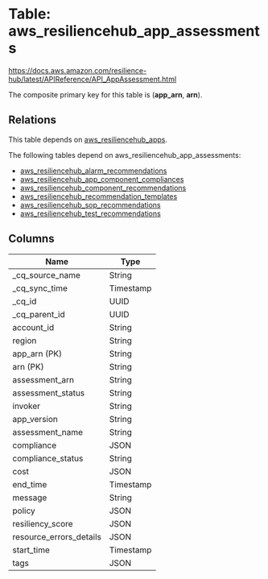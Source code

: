 # Table: aws_resiliencehub_app_assessments

https://docs.aws.amazon.com/resilience-hub/latest/APIReference/API_AppAssessment.html

The composite primary key for this table is (**app_arn**, **arn**).

## Relations

This table depends on [aws_resiliencehub_apps](aws_resiliencehub_apps).

The following tables depend on aws_resiliencehub_app_assessments:
  - [aws_resiliencehub_alarm_recommendations](aws_resiliencehub_alarm_recommendations)
  - [aws_resiliencehub_app_component_compliances](aws_resiliencehub_app_component_compliances)
  - [aws_resiliencehub_component_recommendations](aws_resiliencehub_component_recommendations)
  - [aws_resiliencehub_recommendation_templates](aws_resiliencehub_recommendation_templates)
  - [aws_resiliencehub_sop_recommendations](aws_resiliencehub_sop_recommendations)
  - [aws_resiliencehub_test_recommendations](aws_resiliencehub_test_recommendations)

## Columns

| Name          | Type          |
| ------------- | ------------- |
|_cq_source_name|String|
|_cq_sync_time|Timestamp|
|_cq_id|UUID|
|_cq_parent_id|UUID|
|account_id|String|
|region|String|
|app_arn (PK)|String|
|arn (PK)|String|
|assessment_arn|String|
|assessment_status|String|
|invoker|String|
|app_version|String|
|assessment_name|String|
|compliance|JSON|
|compliance_status|String|
|cost|JSON|
|end_time|Timestamp|
|message|String|
|policy|JSON|
|resiliency_score|JSON|
|resource_errors_details|JSON|
|start_time|Timestamp|
|tags|JSON|